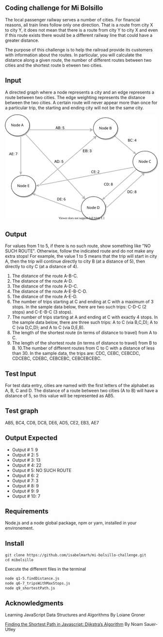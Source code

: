 Coding challenge for Mi Bolsillo
-------
The local passenger railway serves a number of cities. For financial reasons, all train lines follow only one direction. That is a route from city X to city Y, it does not mean that there is a route from city Y to city X and even if this route exists there would be a different railway line that could have a greater distance.

The purpose of this challenge is to help the railroad provide its customers with information about the routes. In particular, you will calculate the distance along a given route, the number of different routes between two cities and the shortest route b
etween two cities.

Input
-------
A directed graph where a node represents a city and an edge represents a route between two cities. The edge weighting represents the distance between the two cities. A certain route will never appear more than once for a particular trip, the starting and ending city will not be the same city.

![Graph image](./graph_image.svg)

Output
-------
For values from 1 to 5, if there is no such route, show something like "NO SUCH ROUTE". Otherwise, follow the indicated route and do not make any extra stops! For example, the value 1 to 5 means that the trip will start in city A, then the trip will continue directly to city B (at a distance of 5), then directly to city C (at a distance of 4).

1. The distance of the route A-B-C.
2. The distance of the route A-D.
3. The distance of the route A-D-C.
4. The distance of the route A-E-B-C-D.
5. The distance of the route A-E-D.
6. The number of trips starting at C and ending at C with a maximum of 3 stops.  In the sample data below, there are two such trips: C-D-C (2 stops) and C-E-B-C (3 stops).
7. The number of trips starting at A and ending at C with exactly 4 stops.  In the sample data below, there are three such trips: A to C (via B,C,D); A to C (via D,C,D); and A to C (via D,E,B).
8. The length of the shortest route (in terms of distance to travel) from A to C.
9. The length of the shortest route (in terms of distance to travel) from B to B.
10.The number of different routes from C to C with a distance of less than 30.  In the sample data, the trips are: CDC, CEBC, CEBCDC, CDCEBC, CDEBC, CEBCEBC, CEBCEBCEBC.

Test Input
-------
For test data entry, cities are named with the first letters of the alphabet as A, B, C and D. The distance of a route between two cities (A to B) will have a distance of 5, so this value will be represented as AB5.

Test graph
-------
AB5, BC4, CD8, DC8, DE6, AD5, CE2, EB3, AE7

Output Expected
-------
* Output # 1: 9
* Output # 2: 5
* Output # 3: 13
* Output # 4: 22
* Output # 5: NO SUCH ROUTE
* Output # 6: 2
* Output # 7: 3
* Output # 8: 9
* Output # 9: 9
* Output # 10: 7

Requirements
-------
Node.js and a node global package, npm or yarn, installed in your environement.

Install
-------
```
git clone https://github.com/isabelmarh/mi-bolsillo-challenge.git
cd mibolsillo
```

Execute the different files in the terminal 
```
node q1-5.findDistance.js
node q6-7_tripsWithMaxStops.js
node q9_shortestPath.js
```

Acknowledgments
-------
Learning JavaScript Data Structures and Algorithms
By Loiane Groner

[Finding the Shortest Path in Javascript: Dijkstra’s Algorithm](https://levelup.gitconnected.com/finding-the-shortest-path-in-javascript-dijkstras-algorithm-8d16451eea34)
By Noam Sauer-Utley

